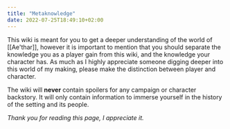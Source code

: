 ```yaml
---
title: "Metaknowledge"
date: 2022-07-25T18:49:10+02:00
---
```


This wiki is meant for you to get a deeper understanding of the world of [[Ae'thar]], however it is important to mention that you should separate the knowledge you as a player gain from this wiki, and the knowledge your character has. As much as I highly appreciate someone digging deeper into this world of my making, please make the distinction between player and character.

The wiki will **never** contain spoilers for any campaign or character backstory. It will only contain information to immerse yourself in the history of the setting and its people.

_Thank you for reading this page, I appreciate it._
